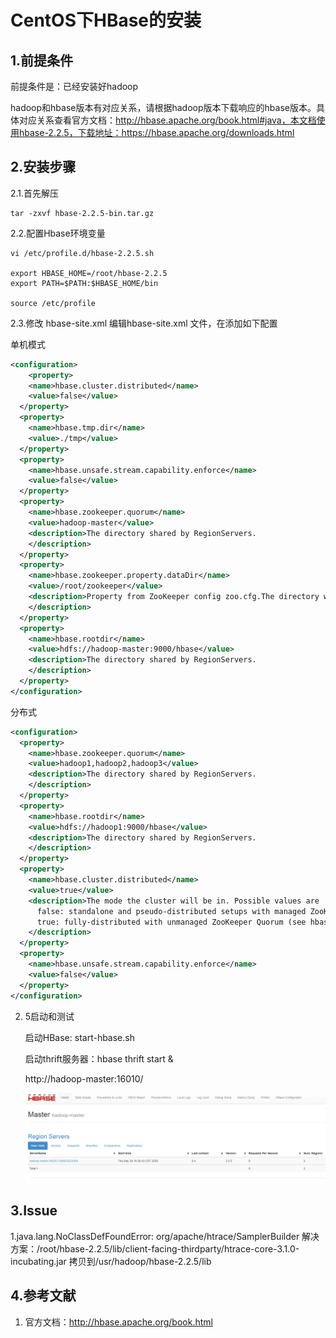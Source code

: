 # CentOS下HBase的安装

## 1.前提条件

前提条件是：已经安装好hadoop

hadoop和hbase版本有对应关系，请根据hadoop版本下载响应的hbase版本。具体对应关系查看官方文档：http://hbase.apache.org/book.html#java，本文档使用hbase-2.2.5，下载地址：https://hbase.apache.org/downloads.html

## 2.安装步骤

2.1.首先解压

```shell
tar -zxvf hbase-2.2.5-bin.tar.gz
```

2.2.配置Hbase环境变量

```shell
vi /etc/profile.d/hbase-2.2.5.sh

export HBASE_HOME=/root/hbase-2.2.5
export PATH=$PATH:$HBASE_HOME/bin

source /etc/profile
```

2.3.修改 hbase-site.xml
编辑hbase-site.xml 文件，在添加如下配置

单机模式

```xml
<configuration>
    <property>
    <name>hbase.cluster.distributed</name>
    <value>false</value>
  </property>
  <property>
    <name>hbase.tmp.dir</name>
    <value>./tmp</value>
  </property>
  <property>
    <name>hbase.unsafe.stream.capability.enforce</name>
    <value>false</value>
  </property>
  <property>
    <name>hbase.zookeeper.quorum</name>
    <value>hadoop-master</value>
    <description>The directory shared by RegionServers.
    </description>
  </property>
  <property>
    <name>hbase.zookeeper.property.dataDir</name>
    <value>/root/zookeeper</value>
    <description>Property from ZooKeeper config zoo.cfg.The directory where the snapshot is stored.
    </description>
  </property>
  <property>
    <name>hbase.rootdir</name>
    <value>hdfs://hadoop-master:9000/hbase</value>
    <description>The directory shared by RegionServers.
    </description>
  </property>  
</configuration>
```

分布式

```xml
<configuration>
  <property>
    <name>hbase.zookeeper.quorum</name>
    <value>hadoop1,hadoop2,hadoop3</value>
    <description>The directory shared by RegionServers.
    </description>
  </property>
  <property>
    <name>hbase.rootdir</name>
    <value>hdfs://hadoop1:9000/hbase</value>
    <description>The directory shared by RegionServers.
    </description>
  </property>
  <property>
    <name>hbase.cluster.distributed</name>
    <value>true</value>
    <description>The mode the cluster will be in. Possible values are
      false: standalone and pseudo-distributed setups with managed ZooKeeper
      true: fully-distributed with unmanaged ZooKeeper Quorum (see hbase-env.sh)
    </description>
  </property>
  <property>
    <name>hbase.unsafe.stream.capability.enforce</name>
    <value>false</value>
  </property>  
</configuration>
```

2. 5启动和测试

   启动HBase: start-hbase.sh

   启动thrift服务器：hbase thrift start &

   http://hadoop-master:16010/

   ![image-20200528163358091](images/image-20200528163358091.png)

## 3.Issue

1.java.lang.NoClassDefFoundError: org/apache/htrace/SamplerBuilder
解决方案：/root/hbase-2.2.5/lib/client-facing-thirdparty/htrace-core-3.1.0-incubating.jar 拷贝到/usr/hadoop/hbase-2.2.5/lib

## 4.参考文献

1. 官方文档：http://hbase.apache.org/book.html